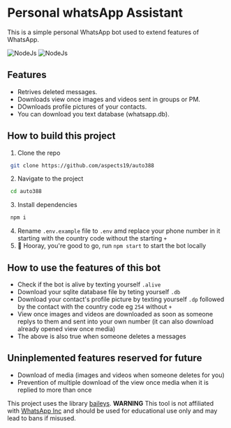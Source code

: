 # Personal whatsApp Assistant

This is a simple personal WhatsApp bot used to extend features of WhatsApp.

![NodeJs](https://img.shields.io/badge/v18.19.0-green?style=flat&logo=nodejs&logoColor=yellow&label=nodejs&color=yellow)
![NodeJs](https://img.shields.io/badge/v6.7.9-green?style=flat&logoColor=yellow&label=baileys&color=#0FCDA3)
## Features

- Retrives  deleted messages.
- Downloads view once images and videos sent in groups or PM.
- DOwnloads profile pictures of your contacts.
- You can download you text database (whatsapp.db).

## How to build this project

 1. Clone the repo

  ```sh
   git clone https://github.com/aspects19/auto388 
   ```

2. Navigate to the project

  ```sh
   cd auto388 
   ```

3. Install dependencies

  ```sh
   npm i 
   ```

4. Rename `.env.example` file to `.env` amd replace your phone number in it starting with the country code without the starting `+`
5. 🥳 Hooray, you're good to go, run  `npm start` to start the bot locally

## How to use the features of this bot

- Check if the bot is alive by texting yourself `.alive`
- Download your sqlite database file by teting yourself `.db`
- Download your contact's profile picture by texting yourself `.dp` followed by the contact with the country code eg `254` without `+`
- View once images and videos are downloaded as soon as someone replys to them and sent into your own number (it can also download already opened view once media)
- The above is also true when someone deletes a messages

## Uninplemented features reserved for future

- Download of media (images and videos when someone deletes for you)
- Prevention of multiple download of the view once media when it is replied to more than once

 This project uses the library [baileys](https://github.com/WhiskeySockets/Baileys).
 **WARNING** This tool is not affiliated with [WhatsApp Inc](https://whatsapp.com) and should be used for educational use only and may lead to bans if misused. 
